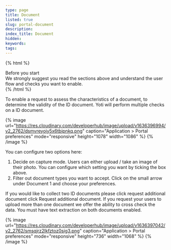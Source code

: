 ```yaml
---
type: page
title: Document
listed: true
slug: portal-document
description: 
index_title: Document
hidden: 
keywords: 
tags: 
---
```


{% html %}
<div class="alert-BYS">
   <div class="alert-title" id="BYS">
      Before you start
   </div>
   <div class="alert-text" >
We strongly suggest you read the sections above and understand the user flow and checks you want to enable.    </div>
   <div class="alert-links"> 
   </div>
</div>
{% /html %}

To enable a request to assess the characteristics of a document, to determine the validity of the ID document. Yoti will perform multiple checks on a ID document.

{% image url="https://res.cloudinary.com/developerhub/image/upload/v1636396994/v2_2762/dsmvreyojy5x6tbipnkq.png" caption="Application &gt; Portal preferences" mode="responsive" height="1078" width="1086" %}
{% /image %}

You can configure two options here:

1. Decide on capture mode. Users can either upload / take an image of their photo. You can configure which setting you want by ticking the box above.
2. Filter out document types you want to accept. Click on the small arrow under Document 1 and choose your preferences.

If you would like to collect two ID documents please click request additional document click Request additional document. If you request your users to upload more than one document we offer the ability to cross check the data. You must have text extraction on both documents enabled.

{% image url="https://res.cloudinary.com/developerhub/image/upload/v1636397042/v2_2762/smsqjrz2lkfztoz0sig3.png" caption="Application &gt; Portal preferences" mode="responsive" height="736" width="1068" %}
{% /image %}